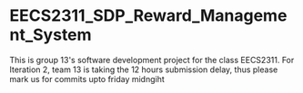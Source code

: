 # EECS2311_SDP_Reward_Management_System
This is group 13's software development project for the class EECS2311.
For Iteration 2, team 13 is taking the 12 hours submission delay, thus please mark us for commits upto friday midngiht
